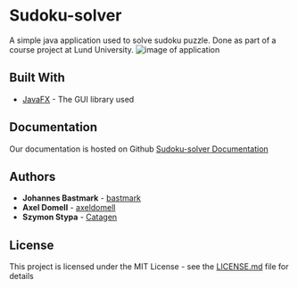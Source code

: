# Sudoku-solver

A simple java application used to solve sudoku puzzle. Done as part of a course project at Lund University.
![image of application](https://i.imgur.com/H7s7u92.png)

## Built With

* [JavaFX](https://docs.oracle.com/javase/8/javafx/api/toc.htm) - The GUI library used

## Documentation

Our documentation is hosted on Github
[Sudoku-solver Documentation](https://bastmark.github.io/Sudoku-solver/index.html)


## Authors

* **Johannes Bastmark** - [bastmark](https://github.com/bastmark)
* **Axel Domell** - [axeldomell](https://github.com/axeldomell)
* **Szymon Stypa** - [Catagen](https://github.com/Catagen)

## License

This project is licensed under the MIT License - see the [LICENSE.md](LICENSE.md) file for details
